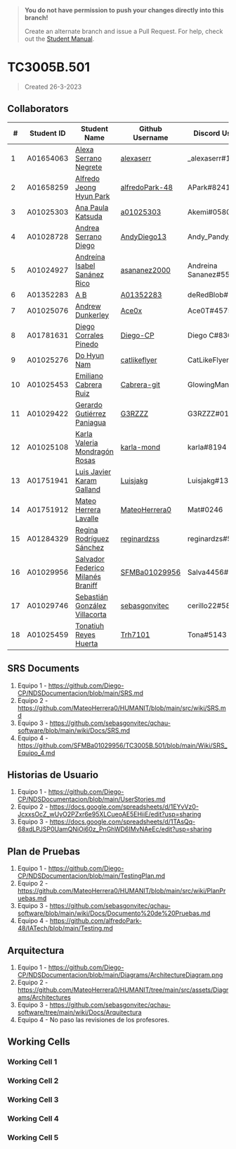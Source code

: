 > **You do not have permission to push your changes directly into this branch!** 
> 
> Create an alternate branch and issue a Pull Request. For help, check out the [Student Manual](https://github.com/SFMBa01029956/TC3005B.502/blob/manuals/Files/Student%20Manual.md).

# TC3005B.501
> Created 26-3-2023

## Collaborators

| #  | Student ID | Student Name                                                 | Github Username                                     | Discord Username      | Phone Number | Personal Email                          |
| -- | ---------- | ------------------------------------------------------------ | --------------------------------------------------- | --------------------- | ------------ | --------------------------------------- |
| 1  | A01654063  | [Alexa Serrano Negrete](mailto:a01654063@tec.mx)             | [alexaserr](https://github.com/alexaserr)           | _alexaserr#1653       | 5534613157   | alexasnegrete@icloud.com                |
| 2  | A01658259  | [Alfredo Jeong Hyun Park](mailto:a01658259@tec.mx)           | [alfredoPark-48](https://github.com/alfredoPark-48) | APark#8241            | 5547689736   | parkalfredojeonghyun@gmail.com          |
| 3  | A01025303  | [Ana Paula Katsuda](mailto:a01025303@tec.mx)                 | [a01025303](https://github.com/a01025303)           | Akemi#0580            | 5514490291   | akatsuda@outlook.com                    |
| 4  | A01028728  | [Andrea Serrano Diego](mailto:a01028728@tec.mx)              | [AndyDiego13](https://github.com/AndyDiego13)       | Andy_Pandy_13#1462    | 5551670769   | andyserrano_d@outlook.com               |
| 5  | A01024927  | [Andreína Isabel Sanánez Rico](mailto:a01024927@tec.mx)      | [asananez2000](https://github.com/asananez2000)     | Andreina Sananez#5504 | 5521005914   | asananez2000@gmail.com                  |
| 6  | A01352283  | [A B](mailto:a01352283@tec.mx)                               | [A01352283](https://github.com/A01352283)           | deRedBlob#9829        | 4622372250   | andres.brisenoc@gmail.com               |
| 7  | A01025076  | [Andrew Dunkerley](mailto:a01025076@tec.mx)                  | [Ace0x](https://github.com/Ace0x)                   | Ace0T#4575            | 55793218188  | andrew.d.72137@gmail.com                |
| 8  | A01781631  | [Diego Corrales Pinedo](mailto:a01781631@tec.mx)             | [Diego-CP](https://github.com/Diego-CP)             | Diego C#8309          | 5536778043   | pinedo.dc@gmail.com                     |
| 9  | A01025276  | [Do Hyun Nam](mailto:a01025276@tec.mx)                       | [catlikeflyer](https://github.com/catlikeflyer)     | CatLikeFlyer#4383     | 5516505092   | dhnam@aol.com                           |
| 10 | A01025453  | [Emiliano Cabrera Ruiz](mailto:a01025453@tec.mx)             | [Cabrera-git](https://github.com/Cabrera-git)       | GlowingMan#3054       | 5534223131   | cabreraruiz.emi@gmail.com               |
| 11 | A01029422  | [Gerardo Gutiérrez Paniagua](mailto:a01029422@tec.mx)        | [G3RZZZ](https://github.com/G3RZZZ)                 | G3RZZZ#0133           | 5531138636   | gerardogtzp6@gmail.com                  |
| 12 | A01025108  | [Karla Valeria Mondragón Rosas](mailto:a01025108@tec.mx)     | [karla-mond](https://github.com/karla-mond)         | karla#8194            | 5534623044   | karla.mondragon.rosas@gmail.com         |
| 13 | A01751941  | [Luis Javier Karam Galland](mailto:a01751941@tec.mx)         | [Luisjakg](https://github.com/Luisjakg)             | Luisjakg#1367         | 5555073248   | luisjakg@gmail.com                      |
| 14 | A01751912  | [Mateo Herrera Lavalle](mailto:a01751912@tec.mx)             | [MateoHerrera0](https://github.com/MateoHerrera0)   | Mat#0246              | 5628486354   | P14t0n@proton.me                        |
| 15 | A01284329  | [Regina Rodríguez Sánchez](mailto:a01284329@tec.mx)          | [reginardzss](https://github.com/reginardzss)       | reginardzs#5292       | 8180177096   | regina.rodriguezsan@gmail.com           |
| 16 | A01029956  | [Salvador Federico Milanés Braniff](mailto:a01029956@tec.mx) | [SFMBa01029956](https://github.com/SFMBa01029956)   | Salva4456#0437        | 5539048968   | salvadormilanesbraniff@gmail.com        |
| 17 | A01029746  | [Sebastián González Villacorta](mailto:a01029746@tec.mx)     | [sebasgonvitec](https://github.com/sebasgonvitec)   | cerillo22#5852        | 5587918611   | sebastian.gonzalez.villacorta@gmail.com |
| 18 | A01025459  | [Tonatiuh Reyes Huerta](mailto:a01025459@tec.mx)             | [Trh7101](https://github.com/Trh7101)               | Tona#5143             | 5536533155   | tonatiuhreyes8602@gmail.com             |

## SRS Documents
1. Equipo 1 - https://github.com/Diego-CP/NDSDocumentacion/blob/main/SRS.md
2. Equipo 2 - https://github.com/MateoHerrera0/HUMANIT/blob/main/src/wiki/SRS.md
3. Equipo 3 - https://github.com/sebasgonvitec/qchau-software/blob/main/wiki/Docs/SRS.md
4. Equipo 4 - https://github.com/SFMBa01029956/TC3005B.501/blob/main/Wiki/SRS_Equipo_4.md

## Historias de Usuario
1. Equipo 1 - https://github.com/Diego-CP/NDSDocumentacion/blob/main/UserStories.md
2. Equipo 2 - https://docs.google.com/spreadsheets/d/1EYvVz0-JcxxsOcZ_wUyO2PZxr6e95XLCueoAE5EHiiE/edit?usp=sharing
3. Equipo 3 - https://docs.google.com/spreadsheets/d/1TAsQq-68xdLPJSP0UamQNiOi60z_PnGhWD6IMvNAeEc/edit?usp=sharing

## Plan de Pruebas
1. Equipo 1 - https://github.com/Diego-CP/NDSDocumentacion/blob/main/TestingPlan.md
2. Equipo 2 - https://github.com/MateoHerrera0/HUMANIT/blob/main/src/wiki/PlanPruebas.md
3. Equipo 3 - https://github.com/sebasgonvitec/qchau-software/blob/main/wiki/Docs/Documento%20de%20Pruebas.md
4. Equipo 4 - https://github.com/alfredoPark-48/IATech/blob/main/Testing.md

## Arquitectura
1. Equipo 1 - https://github.com/Diego-CP/NDSDocumentacion/blob/main/Diagrams/ArchitectureDiagram.png
2. Equipo 2 - https://github.com/MateoHerrera0/HUMANIT/tree/main/src/assets/Diagrams/Architectures
3. Equipo 3 - https://github.com/sebasgonvitec/qchau-software/tree/main/wiki/Docs/Arquitectura
4. Equipo 4 - No paso las revisiones de los profesores.

## Working Cells

### Working Cell 1
### Working Cell 2
### Working Cell 3
### Working Cell 4
### Working Cell 5
